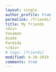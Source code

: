 ```yaml
---
layout: single
author_profile: true
permalink: /friends/
title: My friends
<div>
Yasaman
Azade
Parmida
</div>
# tags: [friends]
modified: 4-10-2019
comments: true
---
```


